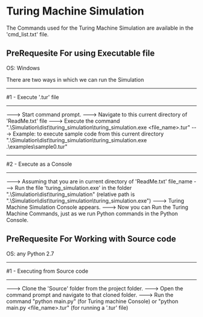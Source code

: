 Turing Machine Simulation
==========================================

The Commands used for the Turing Machine Simulation are available in the 'cmd_list.txt' file.

PreRequesite For using Executable file
-----------------------------------------
OS: Windows


There are two ways in which we can run the Simulation

_______________________________
#1 - Execute '.tur' file
_______________________________

---> Start command prompt.
---> Navigate to this current directory of 'ReadMe.txt' file
---> Execute the command ".\Simulation\dist\turing_simulation\turing_simulation.exe <file_name>.tur"
---> Example: to execute sample code from this current directory ".\Simulation\dist\turing_simulation\turing_simulation.exe .\examples\sample0.tur"

_______________________________
#2 - Execute as a Console
_______________________________

---> Assuming that you are in current directory of 'ReadMe.txt' file_name
---> Run the file 'turing_simulation.exe' in the folder ".\Simulation\dist\turing_simulation\" (relative path is ".\Simulation\dist\turing_simulation\turing_simulation.exe")
---> Turing Machine Simulation Console appears.
---> Now you can Run the Turing Machine Commands, just as we run Python commands in the Python Console.



PreRequesite For Working with Source code
-----------------------------------------
OS: any
Python 2.7

_______________________________
#1 - Executing from Source code
_______________________________

---> Clone the 'Source' folder from the project folder.
---> Open the command prompt and navigate to that cloned folder.
---> Run the command "python main.py" (for Turing machine Console) or "python main.py <file_name>.tur" (for running a '.tur' file)



